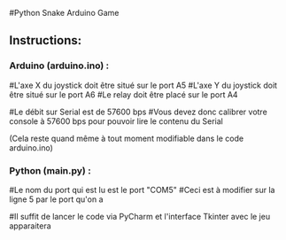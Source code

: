 #Python Snake Arduino Game

## Instructions:

### Arduino (arduino.ino) :

#L'axe X du joystick doit être situé sur le port A5
#L'axe Y du joystick doit être situé sur le port A6
#Le relay doit être placé sur le port A4

#Le débit sur Serial est de 57600 bps
#Vous devez donc calibrer votre console à 57600 bps pour pouvoir lire le contenu du Serial

(Cela reste quand même à tout moment modifiable dans le code arduino.ino)

### Python (main.py) :

#Le nom du port qui est lu est le port "COM5"
#Ceci est à modifier sur la ligne 5 par le port qu'on a

#Il suffit de lancer le code via PyCharm et l'interface Tkinter avec le jeu apparaitera
